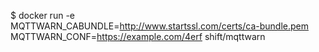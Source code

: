 
$ docker run -e MQTTWARN_CABUNDLE=http://www.startssl.com/certs/ca-bundle.pem MQTTWARN_CONF=https://example.com/4erf shift/mqttwarn
